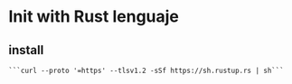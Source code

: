 # Init with Rust lenguaje

## install 
    ```curl --proto '=https' --tlsv1.2 -sSf https://sh.rustup.rs | sh```